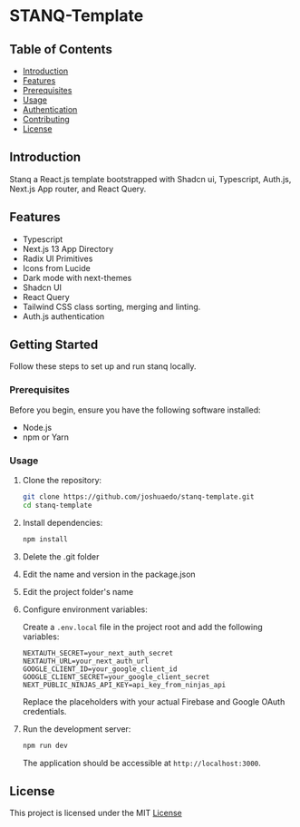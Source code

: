 # STANQ-Template


## Table of Contents

- [Introduction](#introduction)
- [Features](#features)
- [Prerequisites](#prerequisites)
- [Usage](#usage)
- [Authentication](#authentication)
- [Contributing](#contributing)
- [License](#license)

## Introduction

Stanq a React.js template bootstrapped with Shadcn ui, Typescript, Auth.js, Next.js App router, and React Query.

## Features

- Typescript
- Next.js 13 App Directory
- Radix UI Primitives
- Icons from Lucide
- Dark mode with next-themes
- Shadcn UI
- React Query
- Tailwind CSS class sorting, merging and linting.
- Auth.js authentication


## Getting Started

Follow these steps to set up and run stanq locally.

### Prerequisites

Before you begin, ensure you have the following software installed:

- Node.js
- npm or Yarn

### Usage

1. Clone the repository:

   ```bash
   git clone https://github.com/joshuaedo/stanq-template.git
   cd stanq-template
   ```

1. Install dependencies:

   ```bash
   npm install
   ```

1. Delete the .git folder

1. Edit the name and version in the package.json

1. Edit the project folder's name 

1. Configure environment variables:

   Create a `.env.local` file in the project root and add the following variables:

   ```env
   NEXTAUTH_SECRET=your_next_auth_secret
   NEXTAUTH_URL=your_next_auth_url
   GOOGLE_CLIENT_ID=your_google_client_id
   GOOGLE_CLIENT_SECRET=your_google_client_secret
   NEXT_PUBLIC_NINJAS_API_KEY=api_key_from_ninjas_api
   ```

   Replace the placeholders with your actual Firebase and Google OAuth credentials.

1. Run the development server:

   ```bash
   npm run dev
   ```

   The application should be accessible at `http://localhost:3000`.

## License

This project is licensed under the MIT [License](https://github.com/joshuaedo/stanq-template/LICENSE) 
